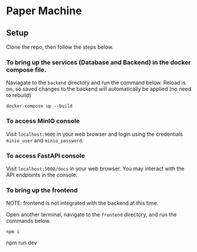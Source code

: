 # Paper Machine

## Setup

Clone the repo, then follow the steps below.

### To bring up the services (Database and Backend) in the docker compose file.
Naviagate to the `backend` directory and run the command below. Reload is on, so saved changes to the backend will automatically be applied (no need to rebuild)
```
docker-compose up --build
```

### To access MinIO console

Visit `localhost:9000` in your web browser and login using the credentials `minio_user` and `minio_password`.

### To access FastAPI console

Visit `localhost:5000/docs` in your web browser. You may interact with the API endpoints in the console.

### To bring up the frontend
NOTE: frontend is not integrated with the backend at this time.

Open another terminal, navigate to the `frontend` directory, and run the commands below.

```
npm i
```
npm run dev
```
